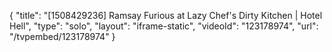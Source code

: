 {
    "title": "[1508429236] Ramsay Furious at Lazy Chef's Dirty Kitchen | Hotel Hell",
    "type": "solo",
    "layout": "iframe-static",
    "videoId": "123178974",
    "url": "\/tvpembed\/123178974"
}